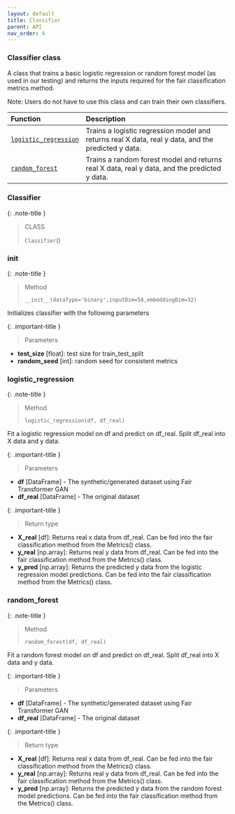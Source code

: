 ```yaml
---
layout: default
title: Classifier
parent: API
nav_order: 4
---
```


### Classifier class

A class that trains a basic logistic regression or random forest model (as used in our testing) and returns the inputs required for the fair classification metrics method.

Note: Users do not have to use this class and can train their own classifiers.

| Function     | Description       |
|:-------------|:------------------|
| [`logistic_regression`](#logistic_regression)| Trains a logistic regression model and returns real X data, real y data, and the predicted y data. |
| [`random_forest`](#random_forest) | Trains a random forest model and returns real X data, real y data, and the predicted y data. |


### Classifier
{: .note-title }
> CLASS
>
> `Classifier`()

### init
{: .note-title }
> Method
>
> `__init__(dataType='binary',inputDim=58,embeddingDim=32)`

Initializes classifier with the following parameters

{: .important-title }
> Parameters

- **test_size** [float]: test size for train_test_split
- **random_seed** [int]: random seed for consistent metrics

### logistic_regression
{: .note-title }
> Method
>
> `logistic_regression(df, df_real)`

Fit a logistic regression model on df and predict on df_real. Split df_real into X data and y data.

{: .important-title }
> Parameters

- **df** [DataFrame] - The synthetic/generated dataset using Fair Transformer GAN
- **df_real** [DataFrame] - The original dataset

{: .important-title }
> Return type

- **X_real** [df]: Returns real x data from df_real. Can be fed into the fair classification method from the Metrics() class.
- **y_real** [np.array]: Returns real y data from df_real. Can be fed into the fair classification method from the Metrics() class.
- **y_pred** [np.array]: Returns the predicted y data from the logistic regression model predictions. Can be fed into the fair classification method from the Metrics() class.

### random_forest
{: .note-title }
> Method
>
> `random_forest(df, df_real)`

Fit a random forest model on df and predict on df_real. Split df_real into X data and y data.

{: .important-title }
> Parameters

- **df** [DataFrame] - The synthetic/generated dataset using Fair Transformer GAN
- **df_real** [DataFrame] - The original dataset

{: .important-title }
> Return type

- **X_real** [df]: Returns real x data from df_real. Can be fed into the fair classification method from the Metrics() class.
- **y_real** [np.array]: Returns real y data from df_real. Can be fed into the fair classification method from the Metrics() class.
- **y_pred** [np.array]: Returns the predicted y data from the random forest model predictions. Can be fed into the fair classification method from the Metrics() class.

